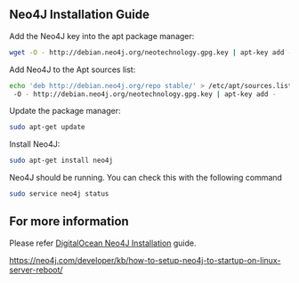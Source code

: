 ## Neo4J Installation Guide

Add the Neo4J key into the apt package manager:
```bash
wget -O - http://debian.neo4j.org/neotechnology.gpg.key | apt-key add -
```

Add Neo4J to the Apt sources list:

```bash
echo 'deb http://debian.neo4j.org/repo stable/' > /etc/apt/sources.list.d/neo4j.list
 -O - http://debian.neo4j.org/neotechnology.gpg.key | apt-key add -
```

Update the package manager:

```bash
sudo apt-get update
```

Install Neo4J:

```bash
sudo apt-get install neo4j
```

Neo4J should be running. You can check this with the following command


```bash
sudo service neo4j status
```

## For more information 
Please refer [DigitalOcean Neo4J Installation](https://www.digitalocean.com/community/tutorials/how-to-install-neo4j-on-an-ubuntu-vps) guide.

https://neo4j.com/developer/kb/how-to-setup-neo4j-to-startup-on-linux-server-reboot/